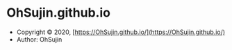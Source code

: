 # OhSujin.github.io
  
- Copyright &copy; 2020, [https://OhSujin.github.io/](https://OhSujin.github.io/)
- Author: OhSujin
